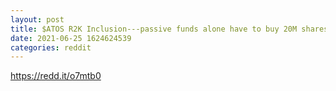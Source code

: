 ```yaml
--- 
layout: post 
title: $ATOS R2K Inclusion---passive funds alone have to buy 20M shares end of day 
date: 2021-06-25 1624624539 
categories: reddit 
--- 
```

https://redd.it/o7mtb0